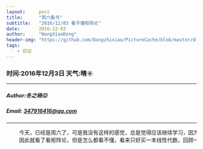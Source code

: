 ```yaml
---
layout:     post
title:      "周六看书"
subtitle:   "2016/12/03 看不懂矩阵论"
date:       2016-12-03
author:     "WangXiaoDong"
header-img: "https://github.com/Dongzhixiao/PictureCache/blob/master/diaryPic/20161203.jpg?raw=true"
tags:
    - 日记
---
```


### 时间:2016年12月3日 天气:晴:sunny:
-----
#####   Author:冬之晓:confounded:
#####   Email: 347916416@qq.com
----------

<pre>
    今天，已经是周六了，可是我没有这样的感觉，总是觉得应该继续学习，因为还有好多知识没有掌握！
    因此就看了看矩阵论，但是怎么都看不懂，看来只好买一本线性代数，回顾一下在看了！
</pre>